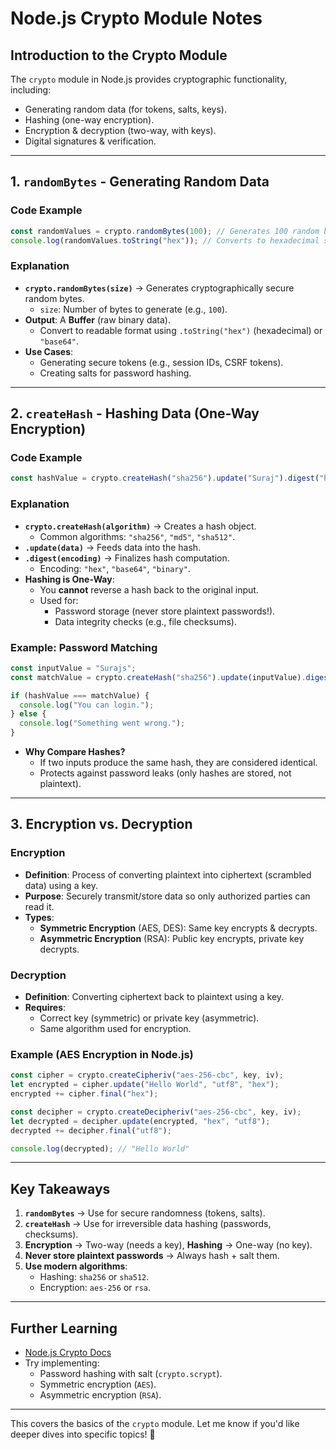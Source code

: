 # **Node.js Crypto Module Notes**

## **Introduction to the Crypto Module**
The `crypto` module in Node.js provides cryptographic functionality, including:
- Generating random data (for tokens, salts, keys).
- Hashing (one-way encryption).
- Encryption & decryption (two-way, with keys).
- Digital signatures & verification.

---

## **1. `randomBytes` - Generating Random Data**
### **Code Example**
```javascript
const randomValues = crypto.randomBytes(100); // Generates 100 random bytes
console.log(randomValues.toString("hex")); // Converts to hexadecimal string
```
### **Explanation**
- **`crypto.randomBytes(size)`** → Generates cryptographically secure random bytes.
  - `size`: Number of bytes to generate (e.g., `100`).
- **Output**: A **Buffer** (raw binary data).  
  - Convert to readable format using `.toString("hex")` (hexadecimal) or `"base64"`.
- **Use Cases**:
  - Generating secure tokens (e.g., session IDs, CSRF tokens).
  - Creating salts for password hashing.

---

## **2. `createHash` - Hashing Data (One-Way Encryption)**
### **Code Example**
```javascript
const hashValue = crypto.createHash("sha256").update("Suraj").digest("hex");
```
### **Explanation**
- **`crypto.createHash(algorithm)`** → Creates a hash object.
  - Common algorithms: `"sha256"`, `"md5"`, `"sha512"`.
- **`.update(data)`** → Feeds data into the hash.
- **`.digest(encoding)`** → Finalizes hash computation.
  - Encoding: `"hex"`, `"base64"`, `"binary"`.
- **Hashing is One-Way**:
  - You **cannot** reverse a hash back to the original input.
  - Used for:
    - Password storage (never store plaintext passwords!).
    - Data integrity checks (e.g., file checksums).

### **Example: Password Matching**
```javascript
const inputValue = "Surajs";
const matchValue = crypto.createHash("sha256").update(inputValue).digest("hex");

if (hashValue === matchValue) {
  console.log("You can login.");
} else {
  console.log("Something went wrong.");
}
```
- **Why Compare Hashes?**  
  - If two inputs produce the same hash, they are considered identical.
  - Protects against password leaks (only hashes are stored, not plaintext).

---

## **3. Encryption vs. Decryption**
### **Encryption**
- **Definition**: Process of converting plaintext into ciphertext (scrambled data) using a key.
- **Purpose**: Securely transmit/store data so only authorized parties can read it.
- **Types**:
  - **Symmetric Encryption** (AES, DES): Same key encrypts & decrypts.
  - **Asymmetric Encryption** (RSA): Public key encrypts, private key decrypts.

### **Decryption**
- **Definition**: Converting ciphertext back to plaintext using a key.
- **Requires**:
  - Correct key (symmetric) or private key (asymmetric).
  - Same algorithm used for encryption.

### **Example (AES Encryption in Node.js)**
```javascript
const cipher = crypto.createCipheriv("aes-256-cbc", key, iv);
let encrypted = cipher.update("Hello World", "utf8", "hex");
encrypted += cipher.final("hex");

const decipher = crypto.createDecipheriv("aes-256-cbc", key, iv);
let decrypted = decipher.update(encrypted, "hex", "utf8");
decrypted += decipher.final("utf8");

console.log(decrypted); // "Hello World"
```

---

## **Key Takeaways**
1. **`randomBytes`** → Use for secure randomness (tokens, salts).
2. **`createHash`** → Use for irreversible data hashing (passwords, checksums).
3. **Encryption** → Two-way (needs a key), **Hashing** → One-way (no key).
4. **Never store plaintext passwords** → Always hash + salt them.
5. **Use modern algorithms**:
   - Hashing: `sha256` or `sha512`.
   - Encryption: `aes-256` or `rsa`.

---

## **Further Learning**
- [Node.js Crypto Docs](https://nodejs.org/api/crypto.html)
- Try implementing:
  - Password hashing with salt (`crypto.scrypt`).
  - Symmetric encryption (`AES`).
  - Asymmetric encryption (`RSA`).

---

This covers the basics of the `crypto` module. Let me know if you'd like deeper dives into specific topics! 🔐